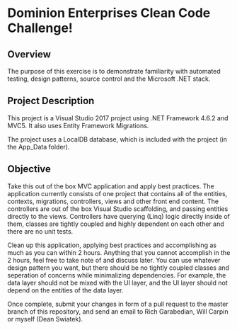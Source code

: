 Dominion Enterprises Clean Code Challenge!
=========

## Overview

The purpose of this exercise is to demonstrate familiarity with automated testing, design patterns, source control and the Microsoft .NET stack.

## Project Description

This project is a Visual Studio 2017 project using .NET Framework 4.6.2 and MVC5. It also uses Entity Framework Migrations.

The project uses a LocalDB database, which is included with the project (in the App_Data folder).

## Objective

Take this out of the box MVC application and apply best practices. The application currently consists of one project that contains all of the entities, contexts, migrations, controllers, views and other front end content. The controllers are out of the box Visual Studio scaffolding, and passing entities directly to the views. Controllers have querying (Linq) logic directly inside of them, classes are tightly coupled and highly dependent on each other and there are no unit tests.

Clean up this application, applying best practices and accomplishing as much as you can within 2 hours. Anything that you cannot accomplish in the 2 hours, feel free to take note of and discuss later. You can use whatever design pattern you want, but there should be no tightly coupled classes and seperation of concerns while minimalizing dependencies. For example, the data layer should not be mixed with the UI layer, and the UI layer should not depend on the entities of the data layer.

Once complete, submit your changes in form of a pull request to the master branch of this repository, and send an email to Rich Garabedian, Will Carpin or myself (Dean Swiatek).
